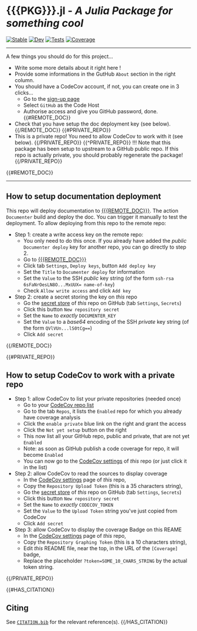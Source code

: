 <!-- 
Note: even if this package is configured to use a GitHub repo name
of the form PACKAGE (and *not* PACKAGE.jl), we still use the form
PACKAGE.jl for the main title of the README.
It is recommended to keep this convention as this is what users may
google for... (likewise for the sitename of the documentation)
-->

# {{{PKG}}}.jl - *A Julia Package for something cool*

[![Stable](https://img.shields.io/badge/docs-stable-blue.svg)]({{{DOC_URL}}}/stable)
[![Dev](https://img.shields.io/badge/docs-dev-blue.svg)]({{{DOC_URL}}}/dev)
[![Tests](https://github.com/{{{USER}}}/{{{PKG_REPO}}}/workflows/Tests/badge.svg)](https://github.com/{{{USER}}}/{{{PKG_REPO}}}/actions)
[![Coverage](https://codecov.io/gh/{{{USER}}}/{{{PKG_REPO}}}/branch/main/graph/badge.svg{{{BADGE_TOKEN}}})](https://codecov.io/gh/{{{USER}}}/{{{PKG_REPO}}})

---

A few things you should do for this project...
* Write some more details about it right here !
* Provide some informations in the GutHub `About` section in the right column.
* You should have a CodeCov account, if not, you can create one in 3 clicks...
    * Go to the [sign-up page](https://about.codecov.io/sign-up/)
    * Select `GitHub` as the Code Host
    * Authorise access and give you GitHub password, done.
{{#REMOTE_DOC}}
* Check that you have setup the doc deployment key (see below).
{{/REMOTE_DOC}}
{{#PRIVATE_REPO}}
* This is a private repo! You need to allow CodeCov to work with it (see below).
{{/PRIVATE_REPO}}
{{^PRIVATE_REPO}}
!!! Note that this package has been setup to upstream to a GitHub public repo.
If this repo is actually private, you should probably regenerate the package!
{{/PRIVATE_REPO}}


{{#REMOTE_DOC}}

---

<!-- START OF HOW-TO SECTION - YOU SHOULD DELETE THIS -->
## How to setup documentation deployment
This repo will deploy documentation to [{{{REMOTE_DOC}}}]({{{REMOTE_DOC_URL}}}).
The action `Documenter` build and deploy the doc.
You can trigger it manually to test the deployment.
To allow deploying from this repo to the remote repo:
* Step 1: create a write access key on the remote repo:
    * You only need to do this once. If you already have added the *public* `Documenter deploy` key for another repo, you can go directly to step 2.
    * Go to [{{{REMOTE_DOC}}}]({{{REMOTE_DOC_URL}}})
    * Click tab `Settings`, `Deploy keys`, button `Add deploy key`
    * Set the `Title` to `Documenter deploy` for information
    * Set the `Value` to the SSH *public* key string (of the form `ssh-rsa 6sFaNrOesLN8O...MxUUX= name-of-key`)
    * Check `Allow write access` and click `Add key`
* Step 2: create a secret storing the key on *this* repo
    * Go the [secret store]({{{GITHUB_PKG_SETTING_SECRETS}}}) of *this* repo on GitHub (tab `Settings`, `Secrets`)
    * Click this button `New repository secret` 
    * Set the `Name` to *exactly* `DOCUMENTER_KEY`
    * Set the `Value` to a *base64* encoding of the SSH *private* key string (of the form `QVlVUn...lS0tCg==`)
    * Click `Add secret`
<!-- END OF HOW-TO SECTION -->
{{/REMOTE_DOC}}


{{#PRIVATE_REPO}}
<!-- START OF HOW-TO SECTION - YOU SHOULD DELETE THIS -->
## How to setup CodeCov to work with a private repo
* Step 1: allow CodeCov to list your private repositories (needed once)
    * Go to your [CodeCov repo list]({{{CODECOV_HOME}}})
    * Go to the tab `Repos`, it lists the `Enabled` repo for which you already have coverage analysis
    * Click the `enable private` blue link on the right and grant the access
    * Click the `Not yet setup` button on the right
    * This now list all your GitHub repo, public and private, that are not yet `Enabled`
    * Note: as soon as GitHub publish a code coverage for repo, it will become `Enabled`
    * You can now go to the [CodeCov settings]({{{CODECOV_PKG_SETTING}}}) of *this* repo (or just click it in the list)
* Step 2: allow CodeCov to read the sources to display coverage
    * In the [CodeCov settings]({{{CODECOV_PKG_SETTING}}}) page of *this* repo,
    * Copy the `Repository Upload Token` (this is a 35 characters string),
    * Go the [secret store]({{{GITHUB_PKG_SETTING_SECRETS}}}) of *this* repo on GitHub (tab `Settings`, `Secrets`)
    * Click this button `New repository secret` 
    * Set the `Name` to *exactly* `CODECOV_TOKEN`
    * Set the `Value` to the `Upload Token` string you've just copied from CodeCov
    * Click `Add secret`
* Step 3: allow CodeCov to display the coverage Badge on this REAME
    * In the [CodeCov settings]({{{CODECOV_PKG_SETTING}}}) page of *this* repo,
    * Copy the `Repository Graphing Token` (this is a 10 characters string),
    * Edit *this* README file, near the top, in the URL of the `[Coverage]` badge,
    * Replace the placeholder `?token=SOME_10_CHARS_STRING` by the actual token string.
<!-- END OF HOW-TO SECTION -->
{{/PRIVATE_REPO}}

{{#HAS_CITATION}}
## Citing

See [`CITATION.bib`](CITATION.bib) for the relevant reference(s).
{{/HAS_CITATION}}
